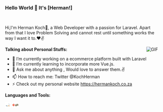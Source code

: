 ### Hello World 👋 It's [Herman!]

<br/>

Hi,I'm Herman Koch🙌, a Web Developer with a passion for Laravel. Apart from that I love Problem Solving and cannot rest until something works the way I want it to.❤✌


<img align="right" alt="GIF" src="https://media.giphy.com/media/USV0ym3bVWQJJmNu3N/giphy.gif" />

**Talking about Personal Stuffs:**

- 🔭 I’m currently working on a ecommerce platform built with Laravel
- 🌱 I’m currently learning to incorporate more Vue.js.
- 💬 Ask me about anything , Would love to answer them.✌
- 📫 How to reach me: Twitter @KochHerman
- ⚡ Check out my personal website https://hermankoch.co.za


**Languages and Tools:**

<code><img height="20" src="https://raw.githubusercontent.com/github/explore/80688e429a7d4ef2fca1e82350fe8e3517d3494d/topics/mysql/mysql.png"></code>
<code><img height="20" src="https://raw.githubusercontent.com/github/explore/80688e429a7d4ef2fca1e82350fe8e3517d3494d/topics/git/git.png"></code>

